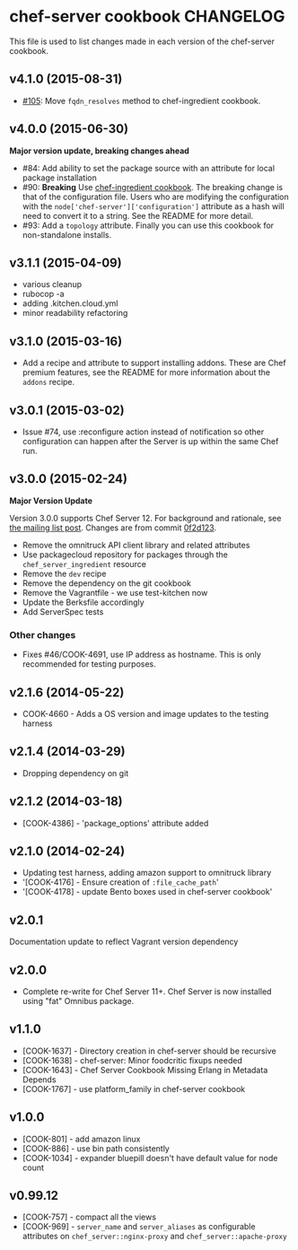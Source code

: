 chef-server cookbook CHANGELOG
==============================
This file is used to list changes made in each version of the chef-server cookbook.

v4.1.0 (2015-08-31)
-------------------

- [#105](https://github.com/chef-cookbooks/chef-server): Move `fqdn_resolves` method to chef-ingredient cookbook.

v4.0.0 (2015-06-30)
-------------------

**Major version update, breaking changes ahead**

- #84: Add ability to set the package source with an attribute for local package installation
- #90: **Breaking** Use [chef-ingredient cookbook](https://supermarket.chef.io/cookbooks/chef-ingredient). The breaking change is that of the configuration file. Users who are modifying the configuration with the `node['chef-server']['configuration']` attribute as a hash will need to convert it to a string. See the README for more detail.
- #93: Add a `topology` attribute. Finally you can use this cookbook for non-standalone installs.

v3.1.1 (2015-04-09)
-------------------
- various cleanup
- rubocop -a
- adding .kitchen.cloud.yml
- minor readability refactoring

v3.1.0 (2015-03-16)
-------------------

- Add a recipe and attribute to support installing addons. These are Chef premium features, see the README for more information about the `addons` recipe.

v3.0.1 (2015-03-02)
-------------------

- Issue #74, use :reconfigure action instead of notification so other configuration can happen after the Server is up within the same Chef run.

v3.0.0 (2015-02-24)
-------------------

**Major Version Update**

Version 3.0.0 supports Chef Server 12. For background and rationale, see [the mailing list post](http://lists.opscode.com/sympa/arc/chef/2015-02/msg00351.html). Changes are from commit [0f2d123](https://github.com/chef-cookbooks/chef-server/commit/0f2d123ad9ebb40ac18fdabdeee2d66735604bbe).

* Remove the omnitruck API client library and related attributes
* Use packagecloud repository for packages through the `chef_server_ingredient` resource
* Remove the `dev` recipe
* Remove the dependency on the git cookbook
* Remove the Vagrantfile - we use test-kitchen now
* Update the Berksfile accordingly
* Add ServerSpec tests

### Other changes

* Fixes #46/COOK-4691, use IP address as hostname. This is only recommended for testing purposes.

v2.1.6 (2014-05-22)
-------------------

* COOK-4660 - Adds a OS version and image updates to the testing harness


v2.1.4 (2014-03-29)
-------------------
- Dropping dependency on git


v2.1.2 (2014-03-18)
-------------------
- [COOK-4386] - 'package_options' attribute added


v2.1.0 (2014-02-24)
-------------------
- Updating test harness, adding amazon support to omnitruck library
- '[COOK-4176] - Ensure creation of `:file_cache_path`'
- '[COOK-4178] - update Bento boxes used in chef-server cookbook'


v2.0.1
------
Documentation update to reflect Vagrant version dependency


v2.0.0
------
- Complete re-write for Chef Server 11+. Chef Server is now installed
  using "fat" Omnibus package.

v1.1.0
------
- [COOK-1637] - Directory creation in chef-server should be recursive
- [COOK-1638] - chef-server: Minor foodcritic fixups needed
- [COOK-1643] - Chef Server Cookbook Missing Erlang in Metadata Depends
- [COOK-1767] - use platform_family in chef-server cookbook

v1.0.0
------
- [COOK-801] - add amazon linux
- [COOK-886] - use bin path consistently
- [COOK-1034] - expander bluepill doesn't have default value for node count

v0.99.12
--------
- [COOK-757] - compact all the views
- [COOK-969] - `server_name` and `server_aliases` as configurable attributes on `chef_server::nginx-proxy` and `chef_server::apache-proxy`
